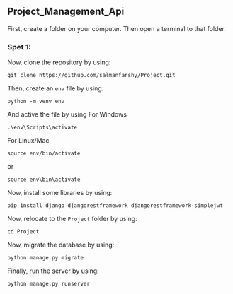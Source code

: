 ## Project_Management_Api

First, create a folder on your computer. Then open a terminal to that folder.
<br>
### Spet 1:
Now, clone the repository by using:
```
git clone https://github.com/salmanfarshy/Project.git
```

Then, create an `env` file by using:
```
python -m venv env
```
And active the file by using
For Windows
```
.\env\Scripts\activate
```
For Linux/Mac
```
source env/bin/activate
```
or
```
source env\bin\activate
```
Now, install some libraries by using:
```
pip install django djangorestframework djangorestframework-simplejwt
```
Now, relocate to the `Project` folder by using:
```
cd Project
```
Now, migrate the database by using:
```
python manage.py migrate
```
Finally, run the server by using:
```
python manage.py runserver
```
